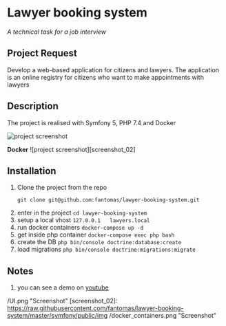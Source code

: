 # Lawyer booking system
_A technical task for a job interview_

## Project Request
Develop a web-based application for citizens and lawyers.
The application is an online registry for citizens who want to make appointments with lawyers


## Description
   The project is realised with Symfony 5, PHP 7.4 and Docker

![project screenshot][screenshot_01]

**Docker**
![project screenshot][screenshot_02]

## Installation
1. Clone the project from the repo
    ```
    git clone git@github.com:fantomas/lawyer-booking-system.git
    ```
2. enter in the project `cd lawyer-booking-system`
3. setup a local vhost `127.0.0.1   lawyers.local`
4. run docker containers `docker-compose up -d`
5. get inside php container `docker-compose exec php bash`
5. create the DB `php bin/console doctrine:database:create`
5. load migrations `php bin/console doctrine:migrations:migrate`

## Notes
1. you can see a demo on [youtube](https://youtu.be/IvkMq7J7SsI)


[screenshot_01]: https://raw.githubusercontent.com/fantomas/lawyer-booking-system/master/symfony/public/img
/UI.png "Screenshot"
[screenshot_02]: https://raw.githubusercontent.com/fantomas/lawyer-booking-system/master/symfony/public/img
                 /docker_containers.png "Screenshot"
